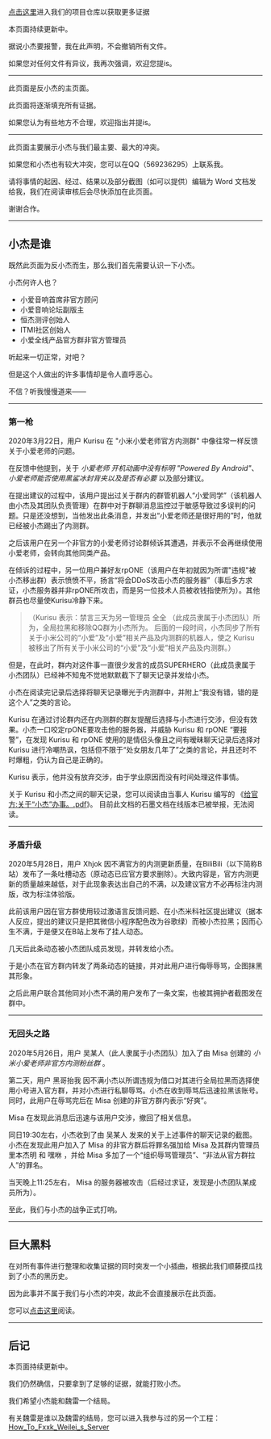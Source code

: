 [点击这里](https://github.com/MisaLiu/Evil_Xiaojie)进入我们的项目仓库以获取更多证据

本页面持续更新中。

据说小杰要报警，我在此声明，不会撤销所有文件。

如果您对任何文件有异议，我再次强调，欢迎您提is。

---

此页面是反小杰的主页面。

此页面将逐渐填充所有证据。

如果您认为有些地方不合理，欢迎指出并提is。

---

此页面主要展示小杰与我们最主要、最大的冲突。

如果您和小杰也有较大冲突，您可以在QQ（569236295）上联系我。

请将事情的起因、经过、结果以及部分截图（如可以提供）编辑为 Word 文档发给我，我们在阅读审核后会尽快添加在此页面。

谢谢合作。

---

## 小杰是谁

既然此页面为反小杰而生，那么我们首先需要认识一下小杰。

小杰何许人也？

* 小爱音响首席非官方顾问
* 小爱音响论坛副版主
* 恒杰测评创始人
* ITMI社区创始人
* 小爱全线产品官方群非官方管理员

听起来一切正常，对吧？

但是这个人做出的许多事情却是令人直呼恶心。

不信？听我慢慢道来——

---

### 第一枪

2020年3月22日，用户 Kurisu 在 "小米小爱老师官方内测群" 中像往常一样反馈关于小爱老师的问题。

在反馈中他提到，关于 *小爱老师 开机动画中没有标明 "Powered By Android"*、*小爱老师能否使用黑鲨冰封背夹以及是否有必要* 以及部分建议。

在提出建议的过程中，该用户提出过关于群内的群管机器人“小爱同学”（该机器人由小杰及其团队负责管理）在群中对于群聊消息监控过于敏感导致过多误判的问题。只是还没想到，当他发出此条消息，并发出“小爱老师还是很好用的”时，他就已经被小杰踢出了内测群。

之后该用户在另一个非官方的小爱老师讨论群倾诉其遭遇，并表示不会再继续使用小爱老师，会转向其他同类产品。

在倾诉的过程中，另一位用户兼好友rpONE（该用户在年初就因为所谓"违规"被小杰移出群）表示愤愤不平，扬言“将会DDoS攻击小杰的服务器”（事后多方求证，小杰服务器并非rpONE所攻击，而是另一位技术人员被收钱指使所为）。其他群员也尽量使Kurisu冷静下来。

>（Kurisu 表示：禁言三天为另一管理员 全全 （此成员隶属于小杰团队）所为，全局拉黑和移除QQ群为小杰所为。
>后面的一段时间，小杰同步了所有关于小米公司的“小爱”及“小爱”相关产品及内测群的机器人，使之 Kurisu 被移出了所有关于小米公司的“小爱”及“小爱”相关产品及内测群。）

但是，在此时，群内对这件事一直很少发言的成员SUPERHERO（此成员隶属于小杰团队）已经神不知鬼不觉地默默截下了聊天记录并发给小杰。

小杰在阅读完记录后选择将聊天记录曝光于内测群中，并附上“我没有错，错的是这个人”之类的言论。

Kurisu 在通过讨论群内还在内测群的群友提醒后选择与小杰进行交涉，但没有效果。小杰一口咬定rpONE要攻击他的服务器，并威胁 Kurisu 和 rpONE “要报警”，在发现 Kurisu 和 rpONE 使用的是情侣头像且之间有暧昧聊天记录后选择对 Kurisu 进行冷嘲热讽，包括但不限于“处女朋友几年了”之类的言论，并且还时不时爆粗，仍认为自己是正确的。

 Kurisu 表示，他并没有放弃交涉，由于学业原因而没有时间处理这件事情。

关于 Kurisu 和小杰之间的聊天记录，您可以阅读由当事人 Kurisu 编写的 《[给官方:关于“小杰”办事。.pdf](https://github.com/MisaLiu/Evil_Xiaojie/blob/master/Files/%E7%BB%99%E5%AE%98%E6%96%B9%EF%BC%9A%E5%85%B3%E4%BA%8E%E2%80%9C%E5%B0%8F%E6%9D%B0%E2%80%9D%E5%8A%9E%E4%BA%8B%E3%80%82.pdf)》。
目前此文档的石墨文档在线版本已被举报，无法阅读。

---

### 矛盾升级

2020年5月28日，用户 Xhjok 因不满官方的内测更新质量，在BiliBili（以下简称B站）发布了一条吐槽动态（原动态已应官方要求删除）。大致内容是，官方内测更新的质量越来越低，对于此现象表达出自己的不满，以及建议官方不必再标注内测版，改为标注体验版。

此前该用户因在官方群使用较过激语言反馈问题、在小杰米科社区提出建议（据本人反应，提出的建议只是把其微信小程序配色改为谷歌绿）而被小杰拉黑；因而心生不满，于是便又在B站上发布了挂人动态。

几天后此条动态被小杰团队成员发现，并转发给小杰。

于是小杰在官方群内转发了两条动态的链接，并对此用户进行侮辱辱骂，企图抹黑其形象。

之后此用户联合其他同对小杰不满的用户发布了一条文案，也被其拥护者截图发在群中。

---

### 无回头之路


2020年5月26日，用户 吴某人（此人隶属于小杰团队）加入了由 Misa 创建的 *小米小爱老师非官方内测粉丝群* 。

第二天，用户 黑哥抬我 因不满小杰以所谓违规为借口对其进行全局拉黑而选择使用小号进入官方群，并对小杰进行私聊辱骂。小杰在收到辱骂后迅速拉黑该账号。同时，此用户在辱骂完后在 Misa 创建的非官方群内表示“好爽”。

Misa 在发现此消息后迅速与该用户交涉，撤回了相关信息。

同日19:30左右，小杰收到了由 吴某人 发来的关于上述事件的聊天记录的截图。小杰在发现此用户加入了 Misa 的非官方群后将罪名强加给 Misa 及其群内管理员 里本杰明 和 嘿咻 ，并给 Misa 多加了一个“组织辱骂管理员”、“非法从官方群拉人”的罪名。

当天晚上11:25左右， Misa 的服务器被攻击（后经过求证，发现是小杰团队某成员所为）。

至此，我们与小杰的战争正式打响。

---

## 巨大黑料

在对所有事件进行整理和收集证据的同时突发一个小插曲，根据此我们顺藤摸瓜找到了小杰的黑历史。

因为此事并不属于我们与小杰的冲突，故此不会直接展示在此页面。

您可以[点击这里](https://github.com/MisaLiu/Evil_Xiaojie/blob/master/Xiaojie_BlackHistory/README.MD)阅读。

---

## 后记

本页面持续更新中。

我们仍然确信，只要拿到了足够的证据，就能打败小杰。

我们希望小杰能和魏雷一个结局。

有关魏雷是谁以及魏雷的结局，您可以进入我参与过的另一个工程：[How_To_Fxxk_Weilei_s_Server](https://github.com/ShiSheng233/How_to_Fxxk_Weilei_s_Server)


